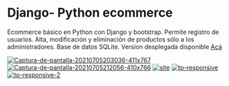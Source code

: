 # Django- Python ecommerce
Ecommerce básico en Python con Django y bootstrap. Permite registro de usuarios. Alta, modificación y eliminación de productos sólo a los administradores.
Base de datos SQLite.
Version desplegada disponible <a href="http://ferkt.pythonanywhere.com/" target="_blank" rel="noopener noreferrer" > Acá </a>
<br>

<a href="https://ibb.co/TcgFZrP" target="_blank" rel="noopener noreferrer" ><img src="https://i.ibb.co/TcgFZrP/Captura-de-pantalla-20210705203036-411x767.png" alt="Captura-de-pantalla-20210705203036-411x767" border="0"></a>
<a href="https://ibb.co/jLfDWHG"><img src="https://i.ibb.co/jLfDWHG/Captura-de-pantalla-20210705212056-410x766.png" alt="Captura-de-pantalla-20210705212056-410x766" border="0"></a>
<a href="https://ibb.co/0CnFDFj"><img src="https://i.ibb.co/0CnFDFj/site.png" alt="site" border="0"></a>
<a href="https://ibb.co/31h6kp2" target="_blank" rel="noopener noreferrer"><img src="https://i.ibb.co/31h6kp2/tp-responsive.png" alt="tp-responsive" border="0"></a>
<a href="https://ibb.co/Ln4gzzK" target="_blank" rel="noopener noreferrer"><img src="https://i.ibb.co/Ln4gzzK/tp-responsive-2.png" alt="tp-responsive-2" border="0"></a>
